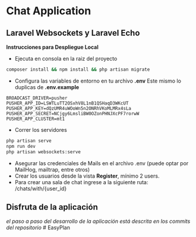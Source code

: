 # Chat Application
## Laravel Websockets y Laravel Echo

**Instrucciones para Despliegue Local**

- Ejecuta en consola en la raiz del proyecto

```bash
composer install && npm install && php artisan migrate
```

- Configura las variables de entorno en tu archivo **.env**
Este mismo lo duplicas de **.env.example**

```
BROADCAST_DRIVER=pusher
PUSHER_APP_ID=LSWTLuTT2OSxhV8L1nB1QSHaqD3WKcUT
PUSHER_APP_KEY=dQzUMR4uWOoWn5n2ONRhVKoMLMRx4sLa
PUSHER_APP_SECRET=NCjgy6LmsliBW0OZonPHNJXcPF7rorwW
PUSHER_APP_CLUSTER=mt1
```

- Correr los servidores

```bash
php artisan serve
npm run dev
php artisan websockets:serve
```

- Asegurar las credenciales de Mails en el archivo .env (puede optar por MailHog, mailtrap, entre otros)
- Crear los usuarios desde la vista **Register**, mínimo 2 users.
- Para crear una sala de chat ingrese a la siguiente ruta: /chats/with/{user_id}

## Disfruta de la aplicación

_el paso a paso del desarrollo de la aplicación está descrita en los commits del repositorio_
#   E a s y P l a n  
 